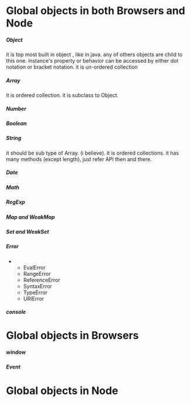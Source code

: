 # Global objects in both Browsers and Node

##### Object

it is top most built in object , like in java. any of others objects are child to this one. 
 instance's property or behavior can be accessed by either dot notation or bracket notation.
 it is un-ordered collection

##### Array

it is ordered collection.
it is subclass to Object.

##### Number

##### Boolean

##### String

it should be sub type of Array. \(i believe\). it is ordered collections.
it has many methods \(except length\), just refer API then and there.

##### Date

##### Math

##### RegExp

##### Map and WeakMap

##### Set and WeakSet

##### Error

* * EvalError
  * RangeError
  * ReferenceError
  * SyntaxError
  * TypeError
  * URIError


##### console

# Global objects in Browsers

##### window

##### Event

# Global objects in  Node

